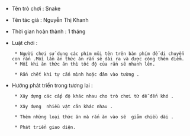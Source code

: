 * Tên trò chơi : Snake
* Tên tác giả : Nguyễn Thị Khanh
* Thời gian hoàn thành : 1 tháng 
* Luật chơi :
       
       * Người chơi sử dụng các phím mũi tên trên bàn phím để di chuyển con rắn .Mỗi lần ăn thức ăn rắn sẽ dài ra và được cộng thêm điểm.        
       * Mỗi khi ăn thức ăn thì tốc độ của rắn sẽ nhanh lên.
       
       * Rắn chết khi tự cắn mình hoặc đâm vào tường .
* Hướng phát triển trong tương lai : 
      
       * Xây dựng các cấp độ khác nhau cho trò chơi từ dễ đến khó .
       
       * Xây dựng  nhiều vật cản khác nhau .
       
       * Thêm những loại thức ăn mà rắn ăn vào sẽ  giảm chiều dài .
       
       * Phát triển giao diện.
       
        

